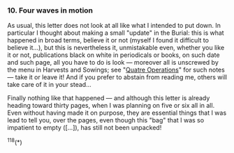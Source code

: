 ### 10. Four waves in motion

As usual, this letter does not look at all like what I intended to put down. In particular I thought about making a small "update" in the Burial: this is what happened in broad terms, believe it or not (myself I found it difficult to believe it...), but this is nevertheless it, unmistakable even, whether you like it or not, publications black on white in periodicals or books, on such date and such page, all you have to do is look &mdash; moreover all is unscrewed by the menu in Harvests and Sowings; see "[Quatre Operations](../table-of-contents.md#part-4)" for such notes &mdash; take it or leave it! And if you prefer to abstain from reading me, others will take care of it in your stead...

Finally nothing like that happened &mdash; and although this letter is already heading toward thirty pages, when I was planning on five or six all in all. Even without having made it on purpose, they are essential things that I was lead to tell you, over the pages, even though this "bag" that I was so impatient to empty ([...]), has still not been unpacked!

<sup>118</sup>(&ast;)
